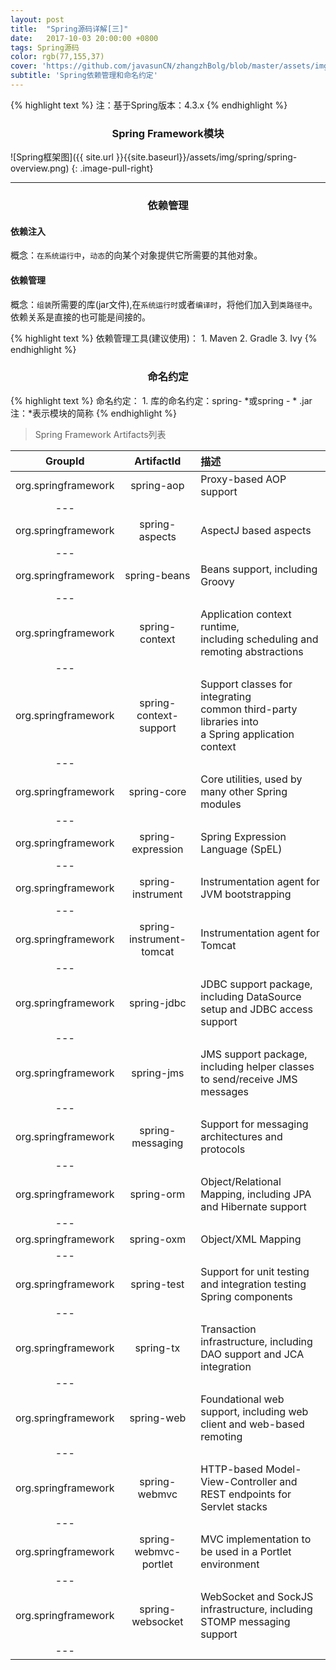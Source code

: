 ```yaml
---
layout: post
title:  "Spring源码详解[三]"
date:   2017-10-03 20:00:00 +0800
tags: Spring源码
color: rgb(77,155,37)
cover: 'https://github.com/javasunCN/zhangzhBolg/blob/master/assets/img/spring/spring.jpg?raw=true'
subtitle: 'Spring依赖管理和命名约定'
---
```


{% highlight text %}
    注：基于Spring版本：4.3.x
{% endhighlight %} 

<center><b><h3>Spring Framework模块</h3></b></center>
![Spring框架图]({{ site.url }}{{site.baseurl}}/assets/img/spring/spring-overview.png)
{: .image-pull-right}

------------------------

<center><b><h3>依赖管理</h3></b></center>

#### 依赖注入
概念：`在系统运行中`，`动态`的向某个对象提供它所需要的其他对象。

#### 依赖管理
概念：`组装`所需要的库(jar文件),在`系统运行时`或者`编译时`，将他们加入到`类路径中`。依赖关系是直接的也可能是间接的。

{% highlight text %}
依赖管理工具(建议使用)：
    1. Maven
    2. Gradle
    3. Ivy
{% endhighlight %} 



<center><b><h3>命名约定</h3></b></center>
{% highlight text %}
命名约定：
    1. 库的命名约定：spring- *或spring  -  * .jar 注：*表示模块的简称
{% endhighlight %} 

> Spring Framework Artifacts列表

|  GroupId |  ArtifactId  |  描述 |
|:---:|:------:|:---|
| org.springframework | spring-aop | Proxy-based AOP support |
|---
| org.springframework | spring-aspects | AspectJ based aspects |
|---
| org.springframework | spring-beans | Beans support, including Groovy |
|---
| org.springframework | spring-context | Application context runtime, <br/>including scheduling and remoting abstractions |
|---
| org.springframework | spring-context-support | Support classes for integrating <br/> common third-party libraries into <br/> a Spring application context |
|---
| org.springframework | spring-core | Core utilities, used by many other Spring modules |
|---
| org.springframework | spring-expression | Spring Expression Language (SpEL) |
|---
| org.springframework | spring-instrument | Instrumentation agent for JVM bootstrapping |
|---
| org.springframework | spring-instrument-tomcat | Instrumentation agent for Tomcat |
|---
| org.springframework | spring-jdbc | JDBC support package, including DataSource setup and JDBC access support |
|---
| org.springframework | spring-jms | JMS support package, including helper classes to send/receive JMS messages |
|---
| org.springframework | spring-messaging | Support for messaging architectures and protocols |
|---
| org.springframework | spring-orm | Object/Relational Mapping, including JPA and Hibernate support |
|---
| org.springframework | spring-oxm | Object/XML Mapping |
|---
| org.springframework | spring-test | Support for unit testing and integration testing Spring components |
|---
| org.springframework | spring-tx | Transaction infrastructure, including DAO support and JCA integration |
|---
| org.springframework | spring-web | Foundational web support, including web client and web-based remoting |
|---
| org.springframework | spring-webmvc | HTTP-based Model-View-Controller and REST endpoints for Servlet stacks |
|---
| org.springframework | spring-webmvc-portlet | MVC implementation to be used in a Portlet environment |
|---
| org.springframework | spring-websocket | WebSocket and SockJS infrastructure, including STOMP messaging support |
|---
